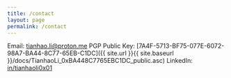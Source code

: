 ```yaml
---
title: /contact
layout: page
permalink: /contact
---
```


Email: [tianhao.li@proton.me](mailto:tianhao.li@proton.me)
PGP Public Key: [7A4F-5713-BF75-077E-6072-98A7-BA44-8C77-65EB-C1DC]({{ site.url }}{{ site.baseurl }}/docs/TianhaoLi_0xBA448C7765EBC1DC_public.asc)
LinkedIn: [in/tianhaoli0x01](https://www.linkedin.com/in/tianhaoli0x01)